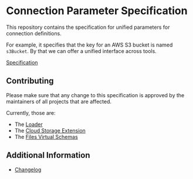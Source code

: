 # Connection Parameter Specification

This repository contains the specification for unified parameters for connection definitions.

For example, it specifies that the key for an AWS S3 bucket is named `s3Bucket`. By that we can offer a unified interface across tools.

[Specification](specification.md)

## Contributing

Please make sure that any change to this specification is approved by the maintainers of all projects that are affected.

Currently, those are:

* The [Loader](https://docs.exasol.com/sql/import.htm)
* The [Cloud Storage Extension](https://github.com/exasol/cloud-storage-extension/)
* The [Files Virtual Schemas](https://github.com/exasol/virtual-schema-common-document-files)

## Additional Information

* [Changelog](doc/changes/changelog.md)